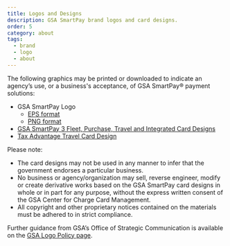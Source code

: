 ```yaml
---
title: Logos and Designs
description: GSA SmartPay brand logos and card designs.
order: 5
category: about
tags:
  - brand
  - logo
  - about
---
```


The following graphics may be printed or downloaded to indicate an agency’s use, or a business's acceptance, of GSA SmartPay® payment solutions:

- GSA SmartPay Logo
  - [EPS format](../files/gsasmartpay_vector.eps)
  - [PNG format](../files/gsasmartpay.png)
- [GSA SmartPay 3 Fleet, Purchase, Travel and Integrated Card Designs](../files/card-designs.pdf)
- [Tax Advantage Travel Card Design](../files/tax-advantage-card-design.pdf)

Please note:

- The card designs may not be used in any manner to infer that the government endorses a particular business.
- No business or agency/organization may sell, reverse engineer, modify or create derivative works based on the GSA SmartPay card designs in whole or in part for any purpose, without the express written consent of the GSA Center for Charge Card Management.
- All copyright and other proprietary notices contained on the materials must be adhered to in strict compliance.

Further guidance from GSA’s Office of Strategic Communication is available on the [GSA Logo Policy page](https://www.gsa.gov/reference/gsa-logo-policy).
